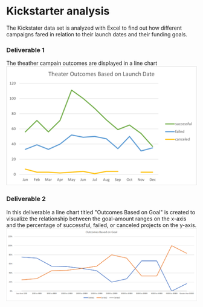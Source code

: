 # Kickstarter analysis

The Kickstater data set is analyzed with Excel to find out how different campaigns fared in relation to their launch dates and their funding goals.  

### Deliverable 1
The theather campain outcomes are displayed in a line chart
![](resources/Theater_Outcomes_vs_Launch.png)


### Deliverable 2
In this deliverable a line chart titled "Outcomes Based on Goal" is created to visualize the relationship between the goal-amount ranges on the x-axis and the percentage of successful, failed, or canceled projects on the y-axis.
![](resources/Outcomes_vs_Goals.png)
